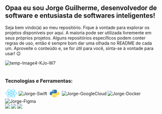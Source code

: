## Opaa eu sou Jorge Guilherme, desenvolvedor de software e entusiasta de softwares inteligentes!

Seja bem vindo(a) ao meu repositório. Fique à vontade para explorar os projetos disponíveis por aqui. A maioria pode ser utilizada livremente em seus próprios projetos. Alguns repositórios específicos podem conter regras de uso, então é sempre bom dar uma olhada no README de cada um.
Aproveite o conteúdo e, se for útil para você, sinta-se à vontade para usar! 😉

 <div>
 <img src='https://i.postimg.cc/Z5kYc6Lj/temp-Image4-KJo-W7.avif' border='0' alt='temp-Image4-KJo-W7'/>
 </div>

<div style="display: inline_block"><br>
<h3>Tecnologias e Ferramentas:</h3>
  
  <link rel="stylesheet" type='text/css' href="https://cdn.jsdelivr.net/gh/devicons/devicon@latest/devicon.min.css" />
      
  <img align="center" alt="Jorge-React" height="30" width="40" src="https://raw.githubusercontent.com/devicons/devicon/master/icons/react/react-original.svg">
  <img align="center" alt ="Jorge-Swift" height="30" width="40" src="https://cdn.jsdelivr.net/gh/devicons/devicon@latest/icons/swift/swift-original.svg" />
  <img align="center" alt="Jorge-Python" height="30" width="40" src="https://raw.githubusercontent.com/devicons/devicon/master/icons/python/python-original.svg">
  <img align="center" alt="Jorge-GoogleCloud" height="30" width="40" src="https://cdn.jsdelivr.net/gh/devicons/devicon@latest/icons/googlecloud/googlecloud-original.svg" />
  <img align="center" alt="Jorge-Docker" height="40" width="40" src="https://cdn.jsdelivr.net/gh/devicons/devicon@latest/icons/docker/docker-original.svg" />
  <img align="center" alt="Jorge-Figma" height="30" width="40" src="https://cdn.jsdelivr.net/gh/devicons/devicon@latest/icons/figma/figma-original.svg" />
          
          
          
</div>

 
<div> 
  <a href="https://www.instagram.com/jorgeguilhermelv/" target="_blank"><img src="https://img.shields.io/badge/-Instagram-%23E4405F?style=for-the-badge&logo=instagram&logoColor=white" target="_blank"></a>
  <a href = "mailto:jorge.guilherme784@gmail.com"><img src="https://img.shields.io/badge/-Gmail-%23333?style=for-the-badge&logo=gmail&logoColor=white" target="_blank"></a>
  <a href="https://www.linkedin.com/in/jguilhermecabral/" target="_blank"><img src="https://img.shields.io/badge/-LinkedIn-%230077B5?style=for-the-badge&logo=linkedin&logoColor=white" target="_blank"></a> 
  
</div>
